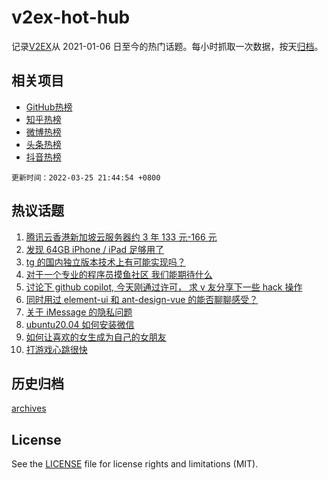 # v2ex-hot-hub

 记录[V2EX](https://www.v2ex.com/)从 2021-01-06 日至今的热门话题。每小时抓取一次数据，按天[归档](archives)。
 
 ## 相关项目

- [GitHub热榜](https://github.com/lonnyzhang423/github-hot-hub)
- [知乎热榜](https://github.com/lonnyzhang423/zhihu-hot-hub)
- [微博热榜](https://github.com/lonnyzhang423/weibo-hot-hub)
- [头条热榜](https://github.com/lonnyzhang423/toutiao-hot-hub)
- [抖音热榜](https://github.com/lonnyzhang423/douyin-hot-hub)


 `更新时间：2022-03-25 21:44:54 +0800`

## 热议话题

1. [腾讯云香港新加坡云服务器约 3 年 133 元-166 元](https://www.v2ex.com/t/842736)
1. [发现 64GB iPhone / iPad 足够用了](https://www.v2ex.com/t/842826)
1. [tg 的国内独立版本技术上有可能实现吗？](https://www.v2ex.com/t/842799)
1. [对于一个专业的程序员摸鱼社区 我们能期待什么](https://www.v2ex.com/t/842802)
1. [讨论下 github copilot, 今天刚通过许可， 求 v 友分享下一些 hack 操作](https://www.v2ex.com/t/842780)
1. [同时用过 element-ui 和 ant-design-vue 的能否聊聊感受？](https://www.v2ex.com/t/842750)
1. [关于 iMessage 的隐私问题](https://www.v2ex.com/t/842739)
1. [ubuntu20.04 如何安装微信](https://www.v2ex.com/t/842818)
1. [如何让喜欢的女生成为自己的女朋友](https://www.v2ex.com/t/842877)
1. [打游戏心跳很快](https://www.v2ex.com/t/842861)

## 历史归档

[archives](archives)

## License

See the [LICENSE](LICENSE) file for license rights and limitations (MIT).
